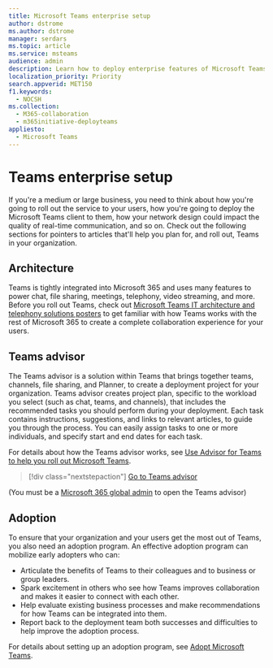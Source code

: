 ```yaml
---
title: Microsoft Teams enterprise setup
author: dstrome
ms.author: dstrome
manager: serdars
ms.topic: article
ms.service: msteams
audience: admin
description: Learn how to deploy enterprise features of Microsoft Teams.
localization_priority: Priority
search.appverid: MET150
f1.keywords:
  - NOCSH
ms.collection: 
  - M365-collaboration
  - m365initiative-deployteams
appliesto: 
  - Microsoft Teams
---
```


# Teams enterprise setup

If you're a medium or large business, you need to think about how you're going to roll out the service to your users, how you're going to deploy the Microsoft Teams client to them, how your network design could impact the quality of real-time communication, and so on. Check out the following sections for pointers to articles that'll help you plan for, and roll out, Teams in your organization.


## Architecture

Teams is tightly integrated into Microsoft 365 and uses many features to power chat, file sharing, meetings, telephony, video streaming, and more. Before you roll out Teams, check out [Microsoft Teams IT architecture and telephony solutions posters](teams-architecture-solutions-posters.md) to get familiar with how Teams works with the rest of Microsoft 365 to create a complete collaboration experience for your users.

## Teams advisor

The Teams advisor is a solution within Teams that brings together teams, channels, file sharing, and Planner, to create a deployment project for your organization. Teams advisor creates project plan, specific to the workload you select (such as chat, teams, and channels), that includes the recommended tasks you should perform during your deployment. Each task contains instructions, suggestions, and links to relevant articles, to guide you through the process. You can easily assign tasks to one or more individuals, and specify start and end dates for each task.

For details about how the Teams advisor works, see [Use Advisor for Teams to help you roll out Microsoft Teams](use-advisor-teams-roll-out.md).

> [!div class="nextstepaction"]
> [Go to Teams advisor](https://admin.teams.microsoft.com/teams-deployment)

(You must be a [Microsoft 365 global admin](/microsoft-365/admin/add-users/about-admin-roles#commonly-used-microsoft-365-admin-center-roles) to open the Teams advisor)

## Adoption

To ensure that your organization and your users get the most out of Teams, you also need an adoption program. An effective adoption program can mobilize early adopters who can:

- Articulate the benefits of Teams to their colleagues and to business or group leaders.
- Spark excitement in others who see how Teams improves collaboration and makes it easier to connect with each other.
- Help evaluate existing business processes and make recommendations for how Teams can be integrated into them.
- Report back to the deployment team both successes and difficulties to help improve the adoption process.

For details about setting up an adoption program, see [Adopt Microsoft Teams](adopt-microsoft-teams-landing-page.md).